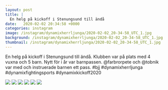 ```yaml
---
layout: post
title: |
  En helg på kickoff i Stenungsund till ändå
date:   2020-02-02 20:34:58 +0000
categories: instagram
image: /instagram/dynamixherrljunga/2020-02-02_20-34-58_UTC_1.jpg
background: /instagram/dynamixherrljunga/2020-02-02_20-34-58_UTC_1.jpg
thumbnail: /instagram/dynamixherrljunga/2020-02-02_20-34-58_UTC_1.jpg
---
```

En helg på kickoff i Stenungsund till ändå. Klubben var på plats med 4 vuxna och 5 barn. Nytt för i år var barnpassen. @farbrorpete och @tobnik var med och instruerade barnen ett pass. #bjj #dynamixherrljunga #dynamixfightingsports #dynamixkickoff2020



<img src='/www-dynamix-herrljunga/instagram/dynamixherrljunga/2020-02-02_20-34-58_UTC_1.jpg' class='img-fluid' />


<img src='/www-dynamix-herrljunga/instagram/dynamixherrljunga/2020-02-02_20-34-58_UTC_2.jpg' class='img-fluid' />


<img src='/www-dynamix-herrljunga/instagram/dynamixherrljunga/2020-02-02_20-34-58_UTC_3.jpg' class='img-fluid' />


<img src='/www-dynamix-herrljunga/instagram/dynamixherrljunga/2020-02-02_20-34-58_UTC_4.jpg' class='img-fluid' />


<img src='/www-dynamix-herrljunga/instagram/dynamixherrljunga/2020-02-02_20-34-58_UTC_5.jpg' class='img-fluid' />


<img src='/www-dynamix-herrljunga/instagram/dynamixherrljunga/2020-02-02_20-34-58_UTC_6.jpg' class='img-fluid' />
